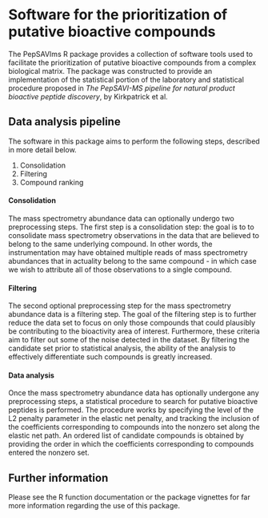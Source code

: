 
# Software for the prioritization of putative bioactive compounds

The PepSAVIms R package provides a collection of software tools used to
facilitate the prioritization of putative bioactive compounds from a complex
biological matrix. The package was constructed to provide an implementation of
the statistical portion of the laboratory and statistical procedure proposed in
_The PepSAVI-MS pipeline for natural product bioactive peptide discovery_, by
Kirkpatrick et al.


## Data analysis pipeline

The software in this package aims to perform the following steps, described in
more detail below.

1.  Consolidation
2.  Filtering
3.  Compound ranking


#### Consolidation

The mass spectrometry abundance data can optionally undergo two preprocessing
steps. The first step is a consolidation step: the goal is to to consolidate
mass spectrometry observations in the data that are believed to belong to the
same underlying compound. In other words, the instrumentation may have obtained
multiple reads of mass spectrometry abundances that in actuality belong to the
same compound - in which case we wish to attribute all of those observations to
a single compound.


#### Filtering

The second optional preprocessing step for the mass spectrometry abundance data
is a filtering step. The goal of the filtering step is to further reduce the
data set to focus on only those compounds that could plausibly be contributing
to the bioactivity area of interest. Furthermore, these criteria aim to filter
out some of the noise detected in the dataset. By filtering the candidate set
prior to statistical analysis, the ability of the analysis to effectively
differentiate such compounds is greatly increased.


#### Data analysis

Once the mass spectrometry abundance data has optionally undergone any
preprocessing steps, a statistical procedure to search for putative bioactive
peptides is performed. The procedure works by specifying the level of the L2
penalty parameter in the elastic net penalty, and tracking the inclusion of the
coefficients corresponding to compounds into the nonzero set along the elastic
net path. An ordered list of candidate compounds is obtained by providing the
order in which the coefficients corresponding to compounds entered the nonzero
set.


## Further information

Please see the R function documentation or the package vignettes for far more
information regarding the use of this package.
